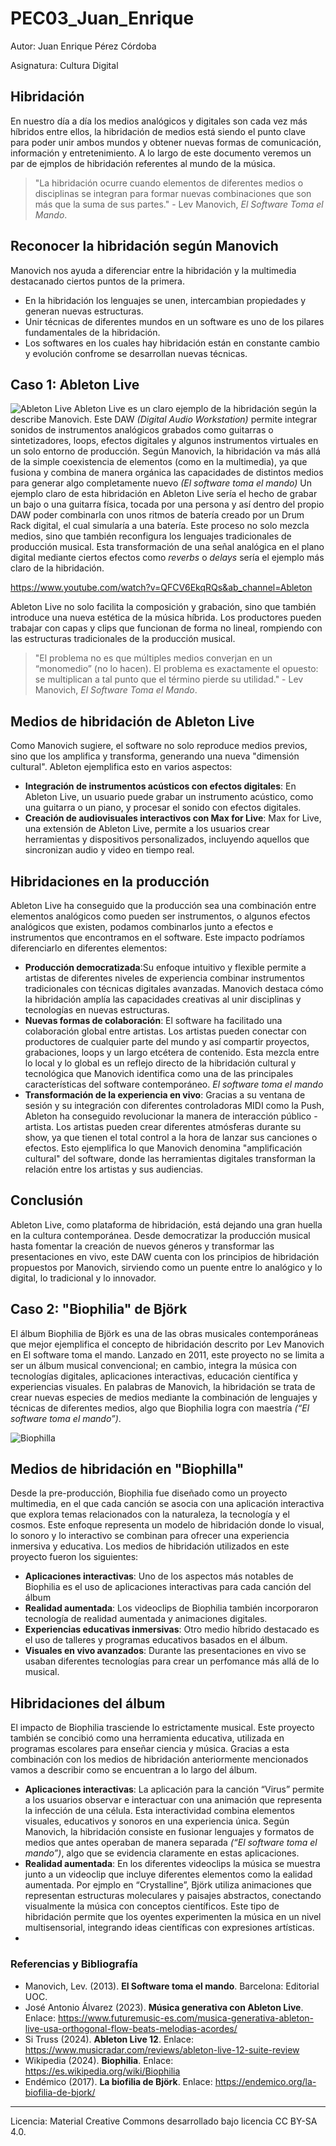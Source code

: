 # PEC03_Juan_Enrique


Autor: Juan Enrique Pérez Córdoba

Asignatura: Cultura Digital

 



## Hibridación

En nuestro día a día los medios analógicos y digitales son cada vez más híbridos entre ellos, la hibridación de medios está siendo el punto clave para poder unir ambos mundos y obtener nuevas formas de comunicación, información y entretenimiento. A lo largo de este documento veremos un par de ejmplos de hibridación referentes al mundo de la música. 

> "La hibridación ocurre cuando elementos de diferentes medios o disciplinas se integran para formar nuevas combinaciones que son más que la suma de sus partes." - Lev Manovich, *El Software Toma el Mando*.

## Reconocer la hibridación según Manovich

Manovich nos ayuda a diferenciar entre la hibridación y la multimedia destacanado ciertos puntos de la primera. 
- En la hibridación los lenguajes se unen, intercambian propiedades y generan nuevas estructuras. 
- Unir técnicas de diferentes mundos en un software es uno de los pilares fundamentales de la hibridación. 
- Los softwares en los cuales hay hibridación están en constante cambio y evolución confrome se desarrollan nuevas técnicas. 


## Caso 1: Ableton Live
![Ableton Live](https://i.redd.it/0jbjas9cha0c1.jpg)
Ableton Live es un claro ejemplo de la hibridación según la describe Manovich. Este DAW *(Digital Audio Workstation)* permite integrar sonidos de instrumentos analógicos grabados como guitarras o sintetizadores, loops, efectos digitales y algunos instrumentos virtuales en un solo entorno de producción. 
Según Manovich, la hibridación va más allá de la simple coexistencia de elementos (como en la multimedia), ya que fusiona y combina de manera orgánica las capacidades de distintos medios para generar algo completamente nuevo *(El software toma el mando)*
Un ejemplo claro de esta hibridación en Ableton Live sería el hecho de grabar un bajo o una guitarra física, tocada por una persona y así dentro del propio DAW poder combinarla con unos ritmos de batería creado por un Drum Rack digital, el cual simularía a una batería. 
Este proceso no solo mezcla medios, sino que también reconfigura los lenguajes tradicionales de producción musical. Esta transformación de una señal analógica en el plano digital mediante ciertos efectos como *reverbs* o *delays* sería el ejemplo más claro de la hibridación. 

https://www.youtube.com/watch?v=QFCV6EkqRQs&ab_channel=Ableton

Ableton Live no solo facilita la composición y grabación, sino que también introduce una nueva estética de la música híbrida. Los productores pueden trabajar con capas y clips que funcionan de forma no lineal, rompiendo con las estructuras  tradicionales de la producción musical. 

>"El problema no es que múltiples medios converjan en un “monomedio” (no lo hacen). El problema es exactamente el opuesto: se multiplican a tal punto que el término pierde su utilidad." - Lev Manovich, *El Software Toma el Mando*.

## Medios de hibridación de Ableton Live
Como Manovich sugiere, el software no solo reproduce medios previos, sino que los amplifica y transforma, generando una nueva "dimensión cultural". Ableton ejemplifica esto en varios aspectos:
- **Integración de instrumentos acústicos con efectos digitales**: En Ableton Live, un usuario puede grabar un instrumento acústico, como una guitarra o un piano, y procesar el sonido con efectos digitales.
- **Creación de audiovisuales interactivos con Max for Live**: Max for Live, una extensión de Ableton Live, permite a los usuarios crear herramientas y dispositivos personalizados, incluyendo aquellos que sincronizan audio y video en tiempo real.

## Hibridaciones en la producción

Ableton Live ha conseguido que la producción sea una combinación entre elementos analógicos como pueden ser instrumentos, o algunos efectos analógicos que existen, podamos combinarlos junto a efectos e instrumentos que encontramos en el software. Este impacto podríamos diferenciarlo en diferentes elementos:
- **Producción democratizada**:Su enfoque intuitivo y flexible permite a artistas de diferentes niveles de experiencia combinar instrumentos tradicionales con técnicas digitales avanzadas. Manovich destaca cómo la hibridación amplía las capacidades creativas al unir disciplinas y tecnologías en nuevas estructuras. 
- **Nuevas formas de colaboración**: El software ha facilitado una colaboración global entre artistas. Los artistas pueden conectar con productores de cualquier parte del mundo y así compartir proyectos, grabaciones, loops y un largo etcétera de contenido. Esta mezcla entre lo local y lo global es un reflejo directo de la hibridación cultural y tecnológica que Manovich identifica como una de las principales características del software contemporáneo. *El software toma el mando*
- **Transformación de la experiencia en vivo**: Gracias a su ventana de sesión y su integración con diferentes controladoras MIDI como la Push, Ableton ha conseguido revolucionar la manera de interacción público - artista. Los artistas pueden crear diferentes atmósferas durante su show, ya que tienen el total control a la hora de lanzar sus canciones o efectos. Esto ejemplifica lo que Manovich denomina "amplificación cultural" del software, donde las herramientas digitales transforman la relación entre los artistas y sus audiencias.

## Conclusión

Ableton Live, como plataforma de hibridación, está dejando una gran huella en la cultura contemporánea. Desde democratizar la producción musical hasta fomentar la creación de nuevos géneros y transformar las presentaciones en vivo, este DAW cuenta con  los principios de hibridación propuestos por Manovich, sirviendo como un puente entre lo analógico y lo digital, lo tradicional y lo innovador.




## Caso 2: "Biophilia" de Björk

El álbum Biophilia de Björk es una de las obras musicales contemporáneas que mejor ejemplifica el concepto de hibridación descrito por Lev Manovich en El software toma el mando. Lanzado en 2011, este proyecto no se limita a ser un álbum musical convencional; en cambio, integra la música con tecnologías digitales, aplicaciones interactivas, educación científica y experiencias visuales. En palabras de Manovich, la hibridación se trata de crear nuevas especies de medios mediante la combinación de lenguajes y técnicas de diferentes medios, algo que Biophilia logra con maestría *(“El software toma el mando”)*.

![Biophilla](https://www.museowurth.es/Archivos/Bjork_biophilia_live_P2.jpg)

## Medios de hibridación en "Biophilla"
Desde la pre-producción, Biophilia fue diseñado como un proyecto multimedia, en el que cada canción se asocia con una aplicación interactiva que explora temas relacionados con la naturaleza, la tecnología y el cosmos. Este enfoque representa un modelo de hibridación donde lo visual, lo sonoro y lo interactivo se combinan para ofrecer una experiencia inmersiva y educativa. Los medios de hibridación utilizados en este proyecto fueron los siguientes: 
- **Aplicaciones interactivas**: Uno de los aspectos más notables de Biophilia es el uso de aplicaciones interactivas para cada canción del álbum
- **Realidad aumentada**: Los videoclips de Biophilia también incorporaron tecnología de realidad aumentada y animaciones digitales.
- **Experiencias educativas inmersivas**: Otro medio híbrido destacado es el uso de talleres y programas educativos basados en el álbum.
- **Visuales en vivo avanzados**: Durante las presentaciones en vivo se usaban diferentes tecnologías para crear un perfomance más allá de lo musical. 


## Hibridaciones del álbum
El impacto de Biophilia trasciende lo estrictamente musical. Este proyecto también se concibió como una herramienta educativa, utilizada en programas escolares para enseñar ciencia y música. Gracias a esta combinación con los medios de hibridación anteriormente mencionados vamos a describir como se encuentran a lo largo del álbum.
- **Aplicaciones interactivas**: La aplicación para la canción “Virus” permite a los usuarios observar e interactuar con una animación que representa la infección de una célula. Esta interactividad combina elementos visuales, educativos y sonoros en una experiencia única. Según Manovich, la hibridación consiste en fusionar lenguajes y formatos de medios que antes operaban de manera separada *(“El software toma el mando”)*, algo que se evidencia claramente en estas aplicaciones.
- **Realidad aumentada**: En los diferentes videoclips la música se muestra junto a un videoclip que incluye diferentes elementos como la ealidad aumentada. Por ejmplo en “Crystalline”, Björk utiliza animaciones que representan estructuras moleculares y paisajes abstractos, conectando visualmente la música con conceptos científicos. Este tipo de hibridación permite que los oyentes experimenten la música en un nivel multisensorial, integrando ideas científicas con expresiones artísticas.
- 



### Referencias y Bibliografía

* Manovich, Lev. (2013). **El Software toma el mando**. Barcelona: Editorial UOC. 
* José Antonio Álvarez (2023). **Música generativa con Ableton Live**. Enlace: https://www.futuremusic-es.com/musica-generativa-ableton-live-usa-orthogonal-flow-beats-melodias-acordes/
* Si Truss (2024). **Ableton Live 12**. Enlace: https://www.musicradar.com/reviews/ableton-live-12-suite-review
* Wikipedia (2024). **Biophilia**. Enlace: https://es.wikipedia.org/wiki/Biophilia
* Endémico (2017). **La biofilia de Björk**. Enlace: https://endemico.org/la-biofilia-de-bjork/

----

Licencia: Material Creative Commons desarrollado bajo licencia CC BY-SA 4.0.
